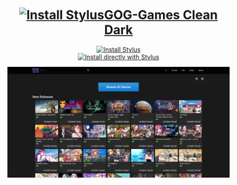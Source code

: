 <div align="center">
  <h1><a href="https://userstyles.world/style/7061/gog-games-clean-dark">
    <img src="https://userstyles.world/favicon.ico" alt="Install Stylus">GOG-Games Clean Dark</a></h1>

  <a href="https://add0n.com/stylus.html">
    <img src="https://cdn.add0n.com/icons/stylus16.png" alt="Install Stylus"></a>   
  
  <br>

  <a href="https://github.com/MoneyAllDay/Dark-Themes/raw/main/GOG-Games%20Clean%20Dark/GOG-Games%20Clean%20Dark.user.css">
    <img src="https://img.shields.io/badge/Install%20directly%20with-Stylus-285959.svg" alt="Install directly with Stylus"></a>
  
  <br>
  
  ![](https://github.com/MoneyAllDay/Dark-Themes/blob/main/GOG-Games%20Clean%20Dark/1%20-%20Homepage.png)
  
</div>
